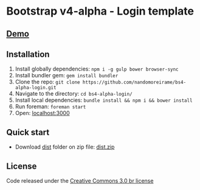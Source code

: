 # Bootstrap v4-alpha - Login template

## [Demo](https://nandomoreira.me/bs4-alpha-login/)

## Installation

 1. Install globally dependencies: `npm i -g gulp bower browser-sync`
 2. Install bundler gem: `gem install bundler`
 3. Clone the repo: `git clone https://github.com/nandomoreirame/bs4-alpha-login.git`
 4. Navigate to the directory: `cd bs4-alpha-login/`
 5. Install local dependencies: `bundle install && npm i && bower install`
 6. Run foreman: `foreman start`
 7. Open: [localhost:3000](http://localhost:3000/)

## Quick start

 - Download [dist](/dist/) folder on zip file: [dist.zip](/dist.zip?raw=true)

## License

Code released under the [Creative Commons 3.0 br license](https://creativecommons.org/licenses/by/3.0/br/legalcode)
